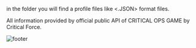 in the folder you will find a profile files like <.JSON> format files.

All information provided by official public API of CRITICAL OPS GAME by Critical Force.



![footer](https://github.com/user-attachments/assets/3d0a5293-3998-49da-b70f-5a08e79e9db1)

